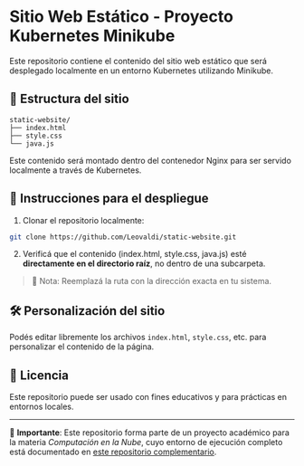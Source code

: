 # Sitio Web Estático - Proyecto Kubernetes Minikube

Este repositorio contiene el contenido del sitio web estático que será desplegado localmente en un entorno Kubernetes utilizando Minikube.

## 📁 Estructura del sitio

```
static-website/
├── index.html
├── style.css
└── java.js
```

Este contenido será montado dentro del contenedor Nginx para ser servido localmente a través de Kubernetes.

## 🚀 Instrucciones para el despliegue

1. Clonar el repositorio localmente:

```bash
git clone https://github.com/Leovaldi/static-website.git
```

2. Verificá que el contenido (index.html, style.css, java.js) esté **directamente en el directorio raíz**, no dentro de una subcarpeta.

> 📝 Nota: Reemplazá la ruta con la dirección exacta en tu sistema.

## 🛠️ Personalización del sitio

Podés editar libremente los archivos `index.html`, `style.css`, etc. para personalizar el contenido de la página.

## 🧾 Licencia

Este repositorio puede ser usado con fines educativos y para prácticas en entornos locales.

---

📌 **Importante**: Este repositorio forma parte de un proyecto académico para la materia *Computación en la Nube*, cuyo entorno de ejecución completo está documentado en [este repositorio complementario](https://github.com/Leovaldi/k8s-manifiestos).

```